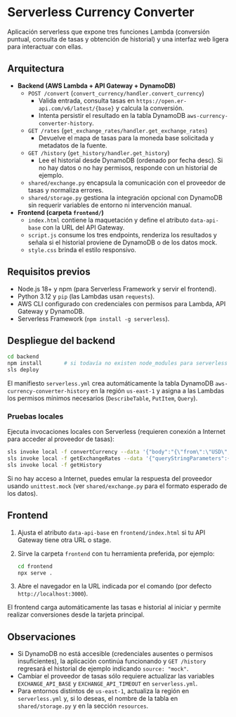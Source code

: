 # Serverless Currency Converter

Aplicación serverless que expone tres funciones Lambda (conversión puntual, consulta de tasas y obtención de historial) y una interfaz web ligera para interactuar con ellas.

## Arquitectura

- **Backend (AWS Lambda + API Gateway + DynamoDB)**
  - `POST /convert` (`convert_currency/handler.convert_currency`)
    - Valida entrada, consulta tasas en `https://open.er-api.com/v6/latest/{base}` y calcula la conversión.
    - Intenta persistir el resultado en la tabla DynamoDB `aws-currency-converter-history`.
  - `GET /rates` (`get_exchange_rates/handler.get_exchange_rates`)
    - Devuelve el mapa de tasas para la moneda base solicitada y metadatos de la fuente.
  - `GET /history` (`get_history/handler.get_history`)
    - Lee el historial desde DynamoDB (ordenado por fecha desc). Si no hay datos o no hay permisos, responde con un historial de ejemplo.
  - `shared/exchange.py` encapsula la comunicación con el proveedor de tasas y normaliza errores.
  - `shared/storage.py` gestiona la integración opcional con DynamoDB sin requerir variables de entorno ni intervención manual.
- **Frontend (carpeta `frontend/`)**
  - `index.html` contiene la maquetación y define el atributo `data-api-base` con la URL del API Gateway.
  - `script.js` consume los tres endpoints, renderiza los resultados y señala si el historial proviene de DynamoDB o de los datos mock.
  - `style.css` brinda el estilo responsivo.

## Requisitos previos

- Node.js 18+ y npm (para Serverless Framework y servir el frontend).
- Python 3.12 y `pip` (las Lambdas usan `requests`).
- AWS CLI configurado con credenciales con permisos para Lambda, API Gateway y DynamoDB.
- Serverless Framework (`npm install -g serverless`).

## Despliegue del backend

```bash
cd backend
npm install       # si todavía no existen node_modules para serverless plugins
sls deploy
```

El manifiesto `serverless.yml` crea automáticamente la tabla DynamoDB `aws-currency-converter-history` en la región `us-east-1` y asigna a las Lambdas los permisos mínimos necesarios (`DescribeTable`, `PutItem`, `Query`).

### Pruebas locales

Ejecuta invocaciones locales con Serverless (requieren conexión a Internet para acceder al proveedor de tasas):

```bash
sls invoke local -f convertCurrency --data '{"body":"{\"from\":\"USD\",\"to\":\"EUR\",\"amount\":100}"}'
sls invoke local -f getExchangeRates --data '{"queryStringParameters":{"base":"USD"}}'
sls invoke local -f getHistory
```

Si no hay acceso a Internet, puedes emular la respuesta del proveedor usando `unittest.mock` (ver `shared/exchange.py` para el formato esperado de los datos).

## Frontend

1. Ajusta el atributo `data-api-base` en `frontend/index.html` si tu API Gateway tiene otra URL o stage.
2. Sirve la carpeta `frontend` con tu herramienta preferida, por ejemplo:

   ```bash
   cd frontend
   npx serve .
   ```

3. Abre el navegador en la URL indicada por el comando (por defecto `http://localhost:3000`).

El frontend carga automáticamente las tasas e historial al iniciar y permite realizar conversiones desde la tarjeta principal.

## Observaciones

- Si DynamoDB no está accesible (credenciales ausentes o permisos insuficientes), la aplicación continúa funcionando y `GET /history` regresará el historial de ejemplo indicando `source: "mock"`.
- Cambiar el proveedor de tasas sólo requiere actualizar las variables `EXCHANGE_API_BASE` y `EXCHANGE_API_TIMEOUT` en `serverless.yml`.
- Para entornos distintos de `us-east-1`, actualiza la región en `serverless.yml` y, si lo deseas, el nombre de la tabla en `shared/storage.py` y en la sección `resources`.
